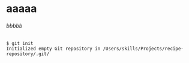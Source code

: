# aaaaa
###### bbbbb

```
$ git init
Initialized empty Git repository in /Users/skills/Projects/recipe-repository/.git/
```
